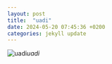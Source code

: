 ```yaml
---
layout: post
title:  "uadi"
date: 2024-05-20 07:45:36 +0200
categories: jekyll update
---
```





![uadi](https://lh3.googleusercontent.com/pw/AP1GczNQrQkajXV5dXzL26lOYDQtvWUxyyZbhKPiz6BOWncVR08BPf_A4P96XtM3HcmA3hkRw22-QeFOofY72LvvMUtZicjg0iGf5_TjKMdNjQXKnBHTJNU=w0)*uadi*&nbsp;



[jekyll-docs]: https://jekyllrb.com/docs/home
[jekyll-gh]:   https://github.com/jekyll/jekyll
[jekyll-talk]: https://talk.jekyllrb.com/
